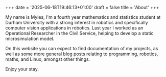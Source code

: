 +++
date = '2025-06-18T19:46:13+01:00'
draft = false
title = 'About'
+++

My name is Myles, I'm a fourth year mathematics and statistics student at Durham University with a strong interest in robotics and specifically computer vision applications in robotics. Last year I worked as an Operational Researcher in the Civil Service, helping to develop a static microsimulation model.

On this website you can expect to find documentation of my projects, as well as some more general blog posts relating to programming, robotics, maths, and Linux, amongst other things.

Enjoy your stay.
